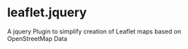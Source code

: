 leaflet.jquery
==============

A jquery Plugin to simplify creation of Leaflet maps based on OpenStreetMap Data

